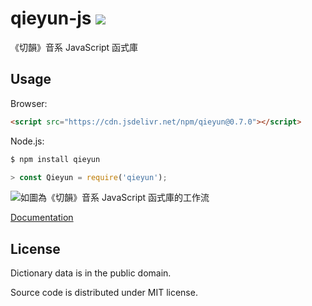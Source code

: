 # qieyun-js [![](https://data.jsdelivr.com/v1/package/npm/qieyun/badge)](https://www.jsdelivr.com/package/npm/qieyun)

《切韻》音系 JavaScript 函式庫

## Usage

Browser:

```html
<script src="https://cdn.jsdelivr.net/npm/qieyun@0.7.0"></script>
```

Node.js:

```sh
$ npm install qieyun
```

```javascript
> const Qieyun = require('qieyun');
```

![如圖為《切韻》音系 JavaScript 函式庫的工作流](https://nk2028.shn.hk/qieyun-js/demo/qieyun-js.png)

[Documentation](https://nk2028.shn.hk/qieyun-js/)

## License

Dictionary data is in the public domain.

Source code is distributed under MIT license.
